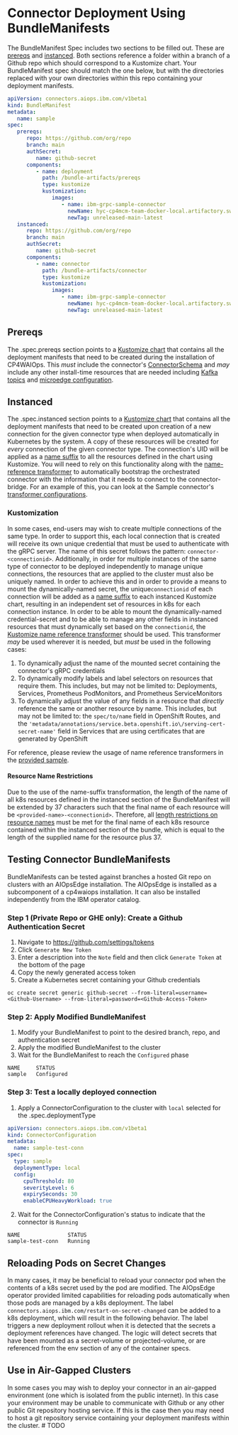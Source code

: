 # Connector Deployment Using BundleManifests
The BundleManifest Spec includes two sections
to be filled out. These are [prereqs](#Prereqs) and [instanced](#Instanced). Both sections reference a folder within a
branch of a Github repo which should correspond to a Kustomize chart. Your BundleManifest spec should match the one
below, but with the directories replaced with your own directories within this repo containing your deployment
manifests.
```yaml
apiVersion: connectors.aiops.ibm.com/v1beta1
kind: BundleManifest
metadata:
   name: sample
spec:
   prereqs:
      repo: https://github.com/org/repo
      branch: main
      authSecret:
         name: github-secret
      components:
         - name: deployment
           path: /bundle-artifacts/prereqs
           type: kustomize
           kustomization:
              images:
                 - name: ibm-grpc-sample-connector
                   newName: hyc-cp4mcm-team-docker-local.artifactory.swg-devops.com/cp/aiopsedge/java-grpc-connector-template
                   newTag: unreleased-main-latest
   instanced:
      repo: https://github.com/org/repo
      branch: main
      authSecret:
         name: github-secret
      components:
         - name: connector
           path: /bundle-artifacts/connector
           type: kustomize
           kustomization:
              images:
                 - name: ibm-grpc-sample-connector
                   newName: hyc-cp4mcm-team-docker-local.artifactory.swg-devops.com/cp/aiopsedge/java-grpc-connector-template
                   newTag: unreleased-main-latest
```

## Prereqs
The .spec.prereqs section points to a [Kustomize chart](samples/bundle-manifest/prereqs) that contains all the
deployment manifests that need to be created during the installation of CP4WAIOps. This _must_ include the connector's
[ConnectorSchema](samples/bundle-manifest/prereqs/schema.yaml) and _may_ include any other install-time resources
that are needed including [Kafka topics](samples/bundle-manifest/prereqs/topics.yaml) and 
[microedge configuration](samples/bundle-manifest/prereqs/microedgeconfiguration.yaml).

## Instanced
The .spec.instanced section points to a [Kustomize chart](samples/bundle-manifest/connector) that contains all the
deployment manifests that need to be created upon creation of a new connection for the given connector type when
deployed automatically in Kubernetes by the system. A copy of these resources will be created for _every_ connection of
the given connector type. The connection's UID will be applied as a
[name suffix](https://github.com/kubernetes-sigs/kustomize/blob/master/examples/transformerconfigs/README.md#prefixsuffix-transformer)
to all the resources defined in the chart using Kustomize. You will need to rely on this functionality along with the
[name-reference transformer](https://github.com/kubernetes-sigs/kustomize/blob/master/examples/transformerconfigs/README.md#name-reference-transformer)
to automatically bootstrap the orchestrated connector with the information that it needs to connect to the
connector-bridge. For an example of this, you can look at the Sample connector's
[transformer configurations](samples/bundle-manifest/connector/kustomization.yaml#L12).

### Kustomization
In some cases, end-users may wish to create multiple connections of the same type. In order to support this, each
local connection that is created will receive its own unique credential that must be used to authenticate with the gRPC
server. The name of this secret follows the pattern: `connector-<connectionid>`. Additionally, in order for multiple
instances of the same type of connector to be deployed independently to manage unique connections, the resources that
are applied to the cluster must also be uniquely named. In order to achieve this and in order to provide a means to
mount the dynamically-named secret, the unique`connectionid` of each connection will be added as a
[name suffix](https://github.com/kubernetes-sigs/kustomize/blob/d9c4c749e25141b51f477aa36b60d3d05f27ba59/examples/transformerconfigs/README.md#prefixsuffix-transformer)
to each instanced Kustomize chart, resulting in an independent set of resources in k8s for each connection instance. In
order to be able to mount the dynamically-named credential-secret and to be able to manage any other
fields in instanced resources that must dynamically set based on the `connectionid`, the
[Kustomize name reference transformer](https://github.com/kubernetes-sigs/kustomize/blob/d9c4c749e25141b51f477aa36b60d3d05f27ba59/examples/transformerconfigs/README.md#name-reference-transformer)
should be used. This transformer _may_ be used wherever it is needed, but _must_ be used in the following cases:
1. To dynamically adjust the name of the mounted secret containing the connector's gRPC credentials
2. To dynamically modify labels and label selectors on resources that require them. This includes, but may not be
   limited to: Deployments, Services, Prometheus PodMonitors, and Prometheus ServiceMonitors
3. To dynamically adjust the value of any fields in a resource that _directly_ reference the same or another resource
   by name. This includes, but may not be limited to: the `spec/to/name` field in OpenShift Routes, and the
   `'metadata/annotations/service.beta.openshift.io\/serving-cert-secret-name'` field in Services that are using
   certificates that are generated by OpenShift

For reference, please review the usage of name reference transformers in the
[provided sample](samples/bundle-manifest/connector).

#### Resource Name Restrictions
Due to the use of the name-suffix transformation, the length of the name of all k8s resources defined in the instanced
section of the BundleManifest will be extended by 37 characters such that the final name of each resource will be 
`<provided-name>-<connectionid>`. Therefore, all 
[length restrictions on resource names](https://kubernetes.io/docs/concepts/overview/working-with-objects/names/) must 
be met for the final name of each k8s resource contained within the instanced section of the bundle, which is equal to 
the length of the supplied name for the resource plus 37.

## Testing Connector BundleManifests
BundleManifests can be tested against branches a hosted Git repo on clusters with an AIOpsEdge installation. The
AIOpsEdge is installed as a subcomponent of a cp4waiops installation. It can also be installed independently from the 
IBM operator catalog.
### Step 1 (Private Repo or GHE only): Create a Github Authentication Secret
1. Navigate to https://github.com/settings/tokens
2. Click `Generate New Token`
3. Enter a description into the `Note` field and then click `Generate Token` at the bottom of the page
4. Copy the newly generated access token
5. Create a Kubernetes secret containing your Github credentials
```shell
oc create secret generic github-secret --from-literal=username=<Github-Username> --from-literal=password=<Github-Access-Token>
```

### Step 2: Apply Modified BundleManifest
1. Modify your BundleManifest to point to the desired branch, repo, and authentication secret
2. Apply the modified BundleManifest to the cluster
3. Wait for the BundleManifest to reach the `Configured` phase
```     
NAME     STATUS
sample   Configured
```
### Step 3: Test a locally deployed connection
1. Apply a ConnectorConfiguration to the cluster with `local` selected for the .spec.deploymentType
```yaml
apiVersion: connectors.aiops.ibm.com/v1beta1
kind: ConnectorConfiguration
metadata:
  name: sample-test-conn
spec:
  type: sample
  deploymentType: local
  config:
     cpuThreshold: 80
     severityLevel: 6
     expirySeconds: 30
     enableCPUHeavyWorkload: true
```
2. Wait for the ConnectorConfiguration's status to indicate that the connector is `Running`
```
NAME               STATUS
sample-test-conn   Running
```

## Reloading Pods on Secret Changes
In many cases, it may be beneficial to reload your connector pod when the contents of a k8s secret used by the pod are 
modified. The AIOpsEdge operator provided limited capabilities for reloading pods automatically when those pods are 
managed by a k8s deployment. The label `connectors.aiops.ibm.com/restart-on-secret-changed` can be added to a k8s 
deployment, which will result in the following behavior. The label triggers a new deployment rollout when it is 
detected that the secrets a deployment references have changed. The logic will detect secrets that have been mounted 
as a secret-volume or projected-volume, or are referenced from the env section of any of the container specs.

## Use in Air-Gapped Clusters
In some cases you may wish to deploy your connector in an air-gapped environment (one which is isolated from the public 
internet). In this case your environment may be unable to communicate with Github or any other public Git repository 
hosting service. If this is the case then you may need to host a git repository service containing your deployment 
manifests within the cluster. # TODO